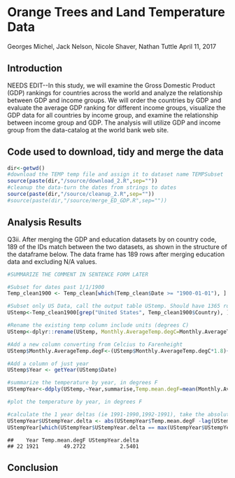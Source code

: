 Orange Trees and Land Temperature Data
================
Georges Michel, Jack Nelson, Nicole Shaver, Nathan Tuttle
April 11, 2017

Introduction
------------

NEEDS EDIT--In this study, we will examine the Gross Domestic Product (GDP) rankings for countries across the world and analyze the relationship between GDP and income groups. We will order the countries by GDP and evaluate the average GDP ranking for different income groups, visualize the GDP data for all countries by income group, and examine the relationship between income group and GDP. The analysis will utilize GDP and income group from the data-catalog at the world bank web site.

Code used to download, tidy and merge the data
----------------------------------------------

``` r
dir<-getwd()
#download the TEMP temp file and assign it to dataset name TEMPSubset
source(paste(dir,"/source/download_2.R",sep=""))
#cleanup the data-turn the dates from strings to dates
source(paste(dir,"/source/cleanup_2.R",sep=""))
#source(paste(dir,"/source/merge_ED_GDP.R",sep=""))
```

Analysis Results
----------------

Q3ii. After merging the GDP and education datasets by on country code, 189 of the IDs match between the two datasets, as shown in the structure of the dataframe below. The data frame has 189 rows after merging education data and excluding N/A values.

``` r
#SUMMARIZE THE COMMENT IN SENTENCE FORM LATER

#Subset for dates past 1/1/1900
Temp_clean1900 <- Temp_clean[which(Temp_clean$Date >= "1900-01-01"), ]

#Subset only US Data, call the output table UStemp. Should have 1365 rows
UStemp<-Temp_clean1900[grep("United States", Temp_clean1900$Country), ]

#Rename the existing temp column include units (degrees C)
UStemp<-dplyr::rename(UStemp, Monthly.AverageTemp.degC=Monthly.AverageTemp)

#Add a new column converting from Celcius to Farenheight
UStemp$Monthly.AverageTemp.degF<-(UStemp$Monthly.AverageTemp.degC*1.8)+32

#Add a column of just year
UStemp$Year <- getYear(UStemp$Date)

#summarize the temperature by year, in degrees F
UStempYear<-ddply(UStemp,~Year,summarise,Temp.mean.degF=mean(Monthly.AverageTemp.degF))

#plot the temperature by year, in degrees F

#calculate the 1 year deltas (ie 1991-1990,1992-1991), take the absolute value, and then report the max value and the years
UStempYear$UStempYear.delta <- abs(UStempYear$Temp.mean.degF -lag(UStempYear$Temp.mean.degF))
UStempYear[which(UStempYear$UStempYear.delta == max(UStempYear$UStempYear.delta, na.rm=TRUE)), ]
```

    ##    Year Temp.mean.degF UStempYear.delta
    ## 22 1921        49.2722           2.5401

Conclusion
----------
